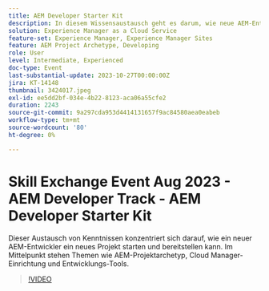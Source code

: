 ```yaml
---
title: AEM Developer Starter Kit
description: In diesem Wissensaustausch geht es darum, wie neue AEM-Entwicklerinnen und -Entwickler ein neues Projekt starten und bereitstellen können. Im Mittelpunkt stehen Themen wie AEM-Projektarchetyp, Cloud Manager-Einrichtung und Entwicklungs-Tools.
solution: Experience Manager as a Cloud Service
feature-set: Experience Manager, Experience Manager Sites
feature: AEM Project Archetype, Developing
role: User
level: Intermediate, Experienced
doc-type: Event
last-substantial-update: 2023-10-27T00:00:00Z
jira: KT-14148
thumbnail: 3424017.jpeg
exl-id: ee5dd2bf-034e-4b22-8123-aca06a55cfe2
duration: 2243
source-git-commit: 9a297cda953d4414131657f9ac84580aea0eabeb
workflow-type: tm+mt
source-wordcount: '80'
ht-degree: 0%

---
```


# Skill Exchange Event Aug 2023 - AEM Developer Track - AEM Developer Starter Kit

Dieser Austausch von Kenntnissen konzentriert sich darauf, wie ein neuer AEM-Entwickler ein neues Projekt starten und bereitstellen kann. Im Mittelpunkt stehen Themen wie AEM-Projektarchetyp, Cloud Manager-Einrichtung und Entwicklungs-Tools.

>[!VIDEO](https://video.tv.adobe.com/v/3424017/?learn=on)
